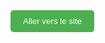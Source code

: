 <a href="https://tim-montmorency.com/compendium/582-121%E2%80%93illustration-numerique/" target="_blank" style="text-decoration:none;">
  <button style="padding:10px 20px; background-color:#4CAF50; color:white; border:none; border-radius:5px; cursor:pointer;">
    Aller vers le site
  </button>
</a>
